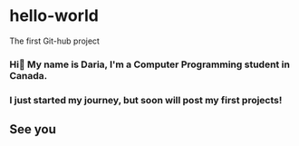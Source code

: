 # hello-world
The first Git-hub project
### Hi🙂 My name is Daria, I'm a Computer Programming student in Canada.
### I just started my journey, but soon will post my first projects!
## See you 
